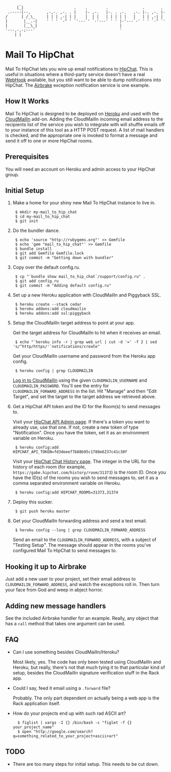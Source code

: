           _
         [_|                      .    .        .               .       .  
     .-----|--,       ,-,-. ,-. . |    |- ,-.   |-. . ,-.   ,-. |-. ,-. |- 
    /      | /_\_     | | | ,-| | |    |  | |   | | | | |   |   | | ,-| |  
    |       |__.-|    ' ' ' `-^ ' `'---`' `-'---' ' ' |-'---`-' ' ' `-^ `' 
    |       |__\_|                                    |                    
    '---,-,-;---'                                     '                    
        | |
        
# Mail To HipChat

Mail To HipChat lets you wire up email notifications to [HipChat](http://hipchat.com/r/30ad1). This is useful in situations where a third-party service doesn't have a real [WebHook](http://www.webhooks.org/) available, but you still want to be able to dump notifications into HipChat. The [Airbrake](http://airbrake.io) exception notification service is one example.

## How It Works

Mail To HipChat is designed to be deployed on [Heroku](http://heroku.com) and used with the [CloudMailIn](http://cloudmailin.com/) add-on. Adding the CloudMailIn incoming email address to the recipients list of the service you wish to integrate with will shuffle emails off to your instance of this tool as a HTTP POST request. A list of mail handlers is checked, and the appropriate one is invoked to format a message and send it off to one or more HipChat rooms.

## Prerequisites

You will need an account on Heroku and admin access to your HipChat group. 

## Initial Setup

1. Make a home for your shiny new Mail To HipChat instance to live in.

        $ mkdir my-mail_to_hip_chat
        $ cd my-mail_to_hip_chat
        $ git init 
    
2. Do the bundler dance.

        $ echo 'source "http://rubygems.org"' >> Gemfile
        $ echo 'gem "mail_to_hip_chat"' >> Gemfile
        $ bundle install
        $ git add Gemfile Gemfile.lock
        $ git commit -m "Getting down with bundler"
    
3. Copy over the default config.ru.

        $ cp "`bundle show mail_to_hip_chat`/support/config.ru" .
        $ git add config.ru
        $ git commit -m "Adding default config.ru"

4. Set up a new Heroku application with CloudMailIn and Piggyback SSL.
  
        $ heroku create --stack cedar
        $ heroku addons:add cloudmailin
        $ heroku addons:add ssl:piggyback

5. Setup the CloudMailIn target address to point at your app.
    
    Get the target address for CloudMailIn to hit when it receives an email.
    
        $ echo "`heroku info -r | grep web_url | cut -d '=' -f 2 | sed 's/^http/https/'`notifications/create"
    
    Get your CloudMailIn username and password from the Heroku app config.
    
        $ heroku config | grep CLOUDMAILIN

    [Log in to CloudMailIn](https://cloudmailin.com/users/sign_in) using the given `CLOUDMAILIN_USERNAME` and `CLOUDMAILIN_PASSWORD`. You'll see the entry for `CLOUDMAILIN_FORWARD_ADDRESS` in the list. Hit "Manage" and then "Edit Target", and set the target to the target address we retrieved above.
    
6. Get a HipChat API token and the ID for the Room(s) to send messages to.
  
    Visit your [HipChat API Admin page](http://hipchat.com/group_admin/api). If there's a token you want to already use, use that one. If not, create a new token of type "Notification". Once you have the token, set it as an environment variable on Heroku.
  
        $ heroku config:add HIPCHAT_API_TOKEN=fd3deeef7b88b95c1780e6237c41c30f

    Visit your [HipChat Chat History page](https://hipchat.com/history). The integer in the URL for the history of each room (for example, `https://gabe.hipchat.com/history/room/31373`) is the room ID. Once you have the ID(s) of the rooms you wish to send messages to, set it as a comma separated environment variable on Heroku.
  
        $ heroku config:add HIPCHAT_ROOMS=31373,31374

7. Deploy this sucker.

        $ git push heroku master
    
8. Get your CloudMailIn forwarding address and send a test email.

        $ heroku config --long | grep CLOUDMAILIN_FORWARD_ADDRESS
    
    Send an email to the `CLOUDMAILIN_FORWARD_ADDRESS`, with a subject of "Testing Setup". The message should appear in the rooms you've configured Mail To HipChat to send messages to.

## Hooking it up to Airbrake

Just add a new user to your project, set their email address to `CLOUDMAILIN_FORWARD_ADDRESS`, and watch the exceptions roll in. Then turn your face from God and weep in abject horror.

## Adding new message handlers

See the included Airbrake handler for an example. Really, any object that has a `call` method that takes one argument can be used.

## FAQ

* Can I use something besides CloudMailIn/Heroku?
  
    Most likely, yes. The code has only been tested using CloudMailIn and Heroku, but really, there's not that much tying it to that particular kind of setup, besides the CloudMailIn signature verification stuff in the Rack app.
    
* Could I say, feed it email using a `.forward` file?

    Probably. The only part dependent on actually being a web app is the Rack application itself.
    
* How do your projects end up with such rad ASCII art?

        $ figlist | xargs -I {} /bin/bash -c "figlet -f {} your_project_name"
        $ open "http://google.com/search?q=something_related_to_your_project+ascii+art"
        
## TODO

* There are too many steps for initial setup. This needs to be cut down.